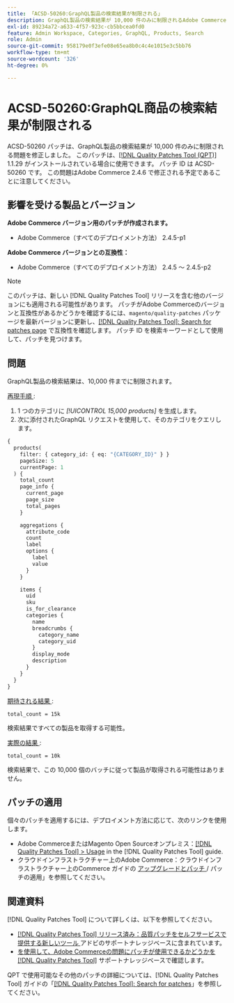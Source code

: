 ```yaml
---
title: 「ACSD-50260:GraphQL製品の検索結果が制限される」
description: GraphQL製品の検索結果が 10,000 件のみに制限されるAdobe Commerceの問題を修正するために、ACSD-50260 パッチを適用してください。
exl-id: 89234a72-a633-4f57-923c-cb5bbcea0fd0
feature: Admin Workspace, Categories, GraphQL, Products, Search
role: Admin
source-git-commit: 958179e0f3efe08e65ea8b0c4c4e1015e3c5bb76
workflow-type: tm+mt
source-wordcount: '326'
ht-degree: 0%

---
```


# ACSD-50260:GraphQL商品の検索結果が制限される

ACSD-50260 パッチは、GraphQL製品の検索結果が 10,000 件のみに制限される問題を修正しました。 このパッチは、[[!DNL Quality Patches Tool (QPT)]](/help/announcements/adobe-commerce-announcements/magento-quality-patches-released-new-tool-to-self-serve-quality-patches.md) 1.1.29 がインストールされている場合に使用できます。 パッチ ID は ACSD-50260 です。 この問題はAdobe Commerce 2.4.6 で修正される予定であることに注意してください。

## 影響を受ける製品とバージョン

**Adobe Commerce バージョン用のパッチが作成されます。**

* Adobe Commerce（すべてのデプロイメント方法） 2.4.5-p1

**Adobe Commerce バージョンとの互換性：**

* Adobe Commerce（すべてのデプロイメント方法） 2.4.5 ～ 2.4.5-p2

>[!NOTE]
>
>このパッチは、新しい [!DNL Quality Patches Tool] リリースを含む他のバージョンにも適用される可能性があります。 パッチがAdobe Commerceのバージョンと互換性があるかどうかを確認するには、`magento/quality-patches` パッケージを最新バージョンに更新し、[[!DNL Quality Patches Tool]: Search for patches page](https://experienceleague.adobe.com/tools/commerce-quality-patches/index.html?lang=ja) で互換性を確認します。 パッチ ID を検索キーワードとして使用して、パッチを見つけます。

## 問題

GraphQL製品の検索結果は、10,000 件までに制限されます。

<u> 再現手順 </u>:

1. 1 つのカテゴリに *[!UICONTROL 15,000 products]* を生成します。
1. 次に添付されたGraphQL リクエストを使用して、そのカテゴリをクエリします。

```GraphQL
{
  products(
    filter: { category_id: { eq: "{CATEGORY_ID}" } }
    pageSize: 5
    currentPage: 1
  ) {
    total_count
    page_info {
      current_page
      page_size
      total_pages
    }

    aggregations {
      attribute_code
      count
      label
      options {
        label
        value
      }
    }

    items {
      uid
      sku
      is_for_clearance
      categories {
        name
        breadcrumbs {
          category_name
          category_uid
        }
        display_mode
        description
      }
    }
  }
}
```

<u> 期待される結果 </u>:

`total_count = 15k`

検索結果ですべての製品を取得する可能性。

<u> 実際の結果 </u>:

`total_count = 10k`

検索結果で、この 10,000 個のバッチに従って製品が取得される可能性はありません。

## パッチの適用

個々のパッチを適用するには、デプロイメント方法に応じて、次のリンクを使用します。

* Adobe CommerceまたはMagento Open Sourceオンプレミス：[[!DNL Quality Patches Tool] > Usage](https://experienceleague.adobe.com/docs/commerce-operations/tools/quality-patches-tool/usage.html?lang=ja) in the [!DNL Quality Patches Tool] guide.
* クラウドインフラストラクチャー上のAdobe Commerce：クラウドインフラストラクチャー上のCommerce ガイドの [ アップグレードとパッチ ](https://experienceleague.adobe.com/docs/commerce-cloud-service/user-guide/develop/upgrade/apply-patches.html?lang=ja)/ パッチの適用」を参照してください。

## 関連資料

[!DNL Quality Patches Tool] について詳しくは、以下を参照してください。

* [[!DNL Quality Patches Tool]  リリース済み：品質パッチをセルフサービスで提供する新しいツール ](/help/announcements/adobe-commerce-announcements/magento-quality-patches-released-new-tool-to-self-serve-quality-patches.md) アドビのサポートナレッジベースに含まれています。
* [ を使用して、Adobe Commerceの問題にパッチが使用できるかどうかを  [!DNL Quality Patches Tool]](/help/support-tools/patches-available-in-qpt-tool/check-patch-for-magento-issue-with-magento-quality-patches.md) サポートナレッジベースで確認します。

QPT で使用可能なその他のパッチの詳細については、[!DNL Quality Patches Tool] ガイドの「[[!DNL Quality Patches Tool]: Search for patches](https://experienceleague.adobe.com/tools/commerce-quality-patches/index.html?lang=ja)」を参照してください。
